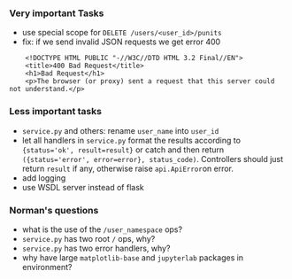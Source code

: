 ### Very important Tasks

* use special scope for `DELETE /users/<user_id>/punits`
* fix: if we send invalid JSON requests we get error 400

```
    <!DOCTYPE HTML PUBLIC "-//W3C//DTD HTML 3.2 Final//EN">
    <title>400 Bad Request</title>
    <h1>Bad Request</h1>
    <p>The browser (or proxy) sent a request that this server could not understand.</p> 
```
  

### Less important tasks

* `service.py` and others: rename `user_name` into `user_id`
* let all handlers in `service.py` format the results according to `{status='ok', result=result}`
  or catch and then return `({status='error', error=error}, status_code)`. 
  Controllers should just return `result` if any, otherwise raise `api.ApiError`on error.
* add logging
* use WSDL server instead of flask


### Norman's questions

* what is the use of the `/user_namespace` ops?
* `service.py` has two root `/` ops, why?
* `service.py` has two error handlers, why?
* why have large `matplotlib-base` and `jupyterlab` packages in environment?

